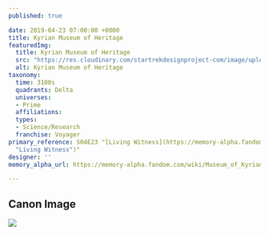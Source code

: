 ```yaml
---
published: true

date: 2019-04-23 07:00:00 +0000
title: Kyrian Museum of Heritage
featuredImg:
  title: Kyrian Museum of Heritage
  src: "https://res.cloudinary.com/startrekdesignproject-com/image/upload/v1556039266/Kyrian.png"
  alt: Kyrian Museum of Heritage
taxonomy:
  time: 3100s
  quadrants: Delta
  universes:
  - Prime
  affiliations:
  types:
  - Science/Research
  franchise: Voyager
primary_reference: S04E23 "[Living Witness](https://memory-alpha.fandom.com/wiki/Living_Witness
  "Living Witness")"
designer: ''
memory_alpha_url: https://memory-alpha.fandom.com/wiki/Museum_of_Kyrian_Heritage

---
```

## Canon Image

![](https://res.cloudinary.com/startrekdesignproject-com/image/upload/v1556039267/Kyrian1.jpg)